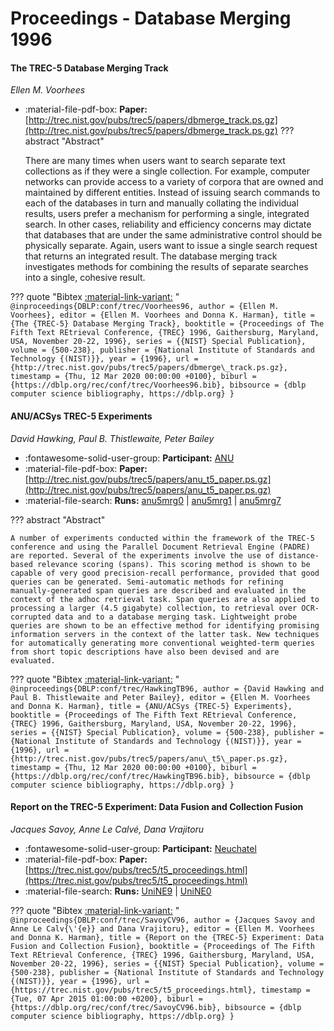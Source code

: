 # Proceedings - Database Merging 1996 

#### The TREC-5 Database Merging Track

_Ellen M. Voorhees_

- :material-file-pdf-box: **Paper:** [http://trec.nist.gov/pubs/trec5/papers/dbmerge_track.ps.gz](http://trec.nist.gov/pubs/trec5/papers/dbmerge_track.ps.gz)
??? abstract "Abstract"
	
	There are many times when users want to search separate text collections as if they were a single collection. For example, computer networks can provide access to a variety of corpora that are owned and maintained by different entities. Instead of issuing search commands to each of the databases in turn and manually collating the individual results, users prefer a mechanism for performing a single, integrated search. In other cases, reliability and efficiency concerns may dictate that databases that are under the same administrative control should be physically separate. Again, users want to issue a single search request that returns an integrated result. The database merging track investigates methods for combining the results of separate searches into a single, cohesive result.
	

??? quote "Bibtex [:material-link-variant:](https://dblp.org/rec/conf/trec/Voorhees96.bib) "
	```
	@inproceedings{DBLP:conf/trec/Voorhees96,
		author = {Ellen M. Voorhees},
		editor = {Ellen M. Voorhees and Donna K. Harman},
		title = {The {TREC-5} Database Merging Track},
		booktitle = {Proceedings of The Fifth Text REtrieval Conference, {TREC} 1996, Gaithersburg, Maryland, USA, November 20-22, 1996},
		series = {{NIST} Special Publication},
		volume = {500-238},
		publisher = {National Institute of Standards and Technology {(NIST)}},
		year = {1996},
		url = {http://trec.nist.gov/pubs/trec5/papers/dbmerge\_track.ps.gz},
		timestamp = {Thu, 12 Mar 2020 00:00:00 +0100},
		biburl = {https://dblp.org/rec/conf/trec/Voorhees96.bib},
		bibsource = {dblp computer science bibliography, https://dblp.org}
	}
	```

#### ANU/ACSys TREC-5 Experiments

_David Hawking, Paul B. Thistlewaite, Peter Bailey_

- :fontawesome-solid-user-group: **Participant:** [ANU](./participants.md#anu)
- :material-file-pdf-box: **Paper:** [http://trec.nist.gov/pubs/trec5/papers/anu_t5_paper.ps.gz](http://trec.nist.gov/pubs/trec5/papers/anu_t5_paper.ps.gz)
- :material-file-search: **Runs:** [anu5mrg0](./runs.md#anu5mrg0) | [anu5mrg1](./runs.md#anu5mrg1) | [anu5mrg7](./runs.md#anu5mrg7)

??? abstract "Abstract"
	
	A number of experiments conducted within the framework of the TREC-5 conference and using the Parallel Document Retrieval Engine (PADRE) are reported. Several of the experiments involve the use of distance-based relevance scoring (spans). This scoring method is shown to be capable of very good precision-recall performance, provided that good queries can be generated. Semi-automatic methods for refining manually-generated span queries are described and evaluated in the context of the adhoc retrieval task. Span queries are also applied to processing a larger (4.5 gigabyte) collection, to retrieval over OCR-corrupted data and to a database merging task. Lightweight probe queries are shown to be an effective method for identifying promising information servers in the context of the latter task. New techniques for automatically generating more conventional weighted-term queries from short topic descriptions have also been devised and are evaluated.
	

??? quote "Bibtex [:material-link-variant:](https://dblp.org/rec/conf/trec/HawkingTB96.bib) "
	```
	@inproceedings{DBLP:conf/trec/HawkingTB96,
		author = {David Hawking and Paul B. Thistlewaite and Peter Bailey},
		editor = {Ellen M. Voorhees and Donna K. Harman},
		title = {ANU/ACSys {TREC-5} Experiments},
		booktitle = {Proceedings of The Fifth Text REtrieval Conference, {TREC} 1996, Gaithersburg, Maryland, USA, November 20-22, 1996},
		series = {{NIST} Special Publication},
		volume = {500-238},
		publisher = {National Institute of Standards and Technology {(NIST)}},
		year = {1996},
		url = {http://trec.nist.gov/pubs/trec5/papers/anu\_t5\_paper.ps.gz},
		timestamp = {Thu, 12 Mar 2020 00:00:00 +0100},
		biburl = {https://dblp.org/rec/conf/trec/HawkingTB96.bib},
		bibsource = {dblp computer science bibliography, https://dblp.org}
	}
	```

#### Report on the TREC-5 Experiment: Data Fusion and Collection Fusion

_Jacques Savoy, Anne Le Calvé, Dana Vrajitoru_

- :fontawesome-solid-user-group: **Participant:** [Neuchatel](./participants.md#neuchatel)
- :material-file-pdf-box: **Paper:** [https://trec.nist.gov/pubs/trec5/t5_proceedings.html](https://trec.nist.gov/pubs/trec5/t5_proceedings.html)
- :material-file-search: **Runs:** [UniNE9](./runs.md#unine9) | [UniNE0](./runs.md#unine0)

??? quote "Bibtex [:material-link-variant:](https://dblp.org/rec/conf/trec/SavoyCV96.bib) "
	```
	@inproceedings{DBLP:conf/trec/SavoyCV96,
		author = {Jacques Savoy and Anne Le Calv{\'{e}} and Dana Vrajitoru},
		editor = {Ellen M. Voorhees and Donna K. Harman},
		title = {Report on the {TREC-5} Experiment: Data Fusion and Collection Fusion},
		booktitle = {Proceedings of The Fifth Text REtrieval Conference, {TREC} 1996, Gaithersburg, Maryland, USA, November 20-22, 1996},
		series = {{NIST} Special Publication},
		volume = {500-238},
		publisher = {National Institute of Standards and Technology {(NIST)}},
		year = {1996},
		url = {https://trec.nist.gov/pubs/trec5/t5_proceedings.html},
		timestamp = {Tue, 07 Apr 2015 01:00:00 +0200},
		biburl = {https://dblp.org/rec/conf/trec/SavoyCV96.bib},
		bibsource = {dblp computer science bibliography, https://dblp.org}
	}
	```

